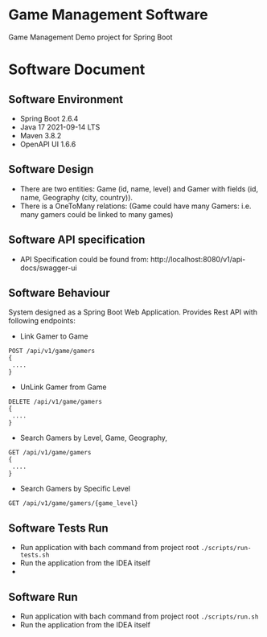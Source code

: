 # Game Management Software
Game Management Demo project for Spring Boot

# Software Document

## Software Environment

* Spring Boot 2.6.4
* Java 17 2021-09-14 LTS
* Maven 3.8.2
* OpenAPI UI 1.6.6

## Software Design
* There are two entities: Game (id, name, level) and Gamer with fields (id, name, Geography (city, country)).
* There is a OneToMany relations: (Game could have many Gamers: i.e. many gamers could be linked to many games)

## Software API specification
* API Specification could be found from: http://localhost:8080/v1/api-docs/swagger-ui

## Software Behaviour
System designed as a Spring Boot Web Application. Provides Rest API with following endpoints:
* Link Gamer to Game
```
POST /api/v1/game/gamers
{
 ....
}
```

* UnLink Gamer from Game
```
DELETE /api/v1/game/gamers
{
 ....
}
```

* Search Gamers by Level, Game, Geography, 
```
GET /api/v1/game/gamers
{
 ....
}
```

* Search Gamers by Specific Level
```
GET /api/v1/game/gamers/{game_level}
```

## Software Tests Run
- Run application with bach command from project root `./scripts/run-tests.sh`
- Run the application from the IDEA itself
- 
## Software Run
- Run application with bach command from project root `./scripts/run.sh`
- Run the application from the IDEA itself
